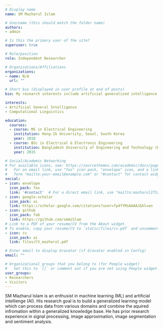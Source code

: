 ```yaml
---
# Display name
name: SM Mazharul Islam

# Username (this should match the folder name)
authors:
- admin

# Is this the primary user of the site?
superuser: true

# Role/position
role: Independent Researcher

# Organizations/Affiliations
organizations:
- name: N/A
  url: ""

# Short bio (displayed in user profile at end of posts)
bio: My research interests include artificial generalized intelligence and natural language processing.

interests:
- Artificial General Intelligence
- Computational Linguistics

education:
  courses:
  - course: MS in Electrical Engineering
    institution: Hong-Ik University, Seoul, South Korea
    year: 2018
  - course: BSc in Electrical & Electronic Engineering
    institution: Bangladesh University of Engineering and Technology (BUET)
    year: 2015

# Social/Academic Networking
# For available icons, see: https://sourcethemes.com/academic/docs/page-builder/#icons
#   For an email link, use "fas" icon pack, "envelope" icon, and a link in the
#   form "mailto:your-email@example.com" or "#contact" for contact widget.
social:
- icon: envelope
  icon_pack: fas
  link: '#contact'  # For a direct email link, use "mailto:mazharul2752@gmail.com".
- icon: google-scholar
  icon_pack: ai
  link: https://scholar.google.com/citations?user=fp4fYMsAAAAJ&hl=en
- icon: github
  icon_pack: fab
  link: https://github.com/smmiSlam
# Link to a PDF of your resume/CV from the About widget.
# To enable, copy your resume/CV to `static/files/cv.pdf` and uncomment the lines below.
- icon: cv
  icon_pack: ai
  link: files/CV_mazharul.pdf

# Enter email to display Gravatar (if Gravatar enabled in Config)
email: ""

# Organizational groups that you belong to (for People widget)
#   Set this to `[]` or comment out if you are not using People widget.
user_groups:
- Researchers
- Visitors
---
```


SM Mazharul Islam is an enthusist in machine learning (ML) and artificial intellienge (AI). His research goal is to build a generalized learning model which can process data from various domains and combine the aquired infromation within a generalized knowledge base. He has prior research experience in signal processing, image approximation, image segmentation and sentiment analysis.
